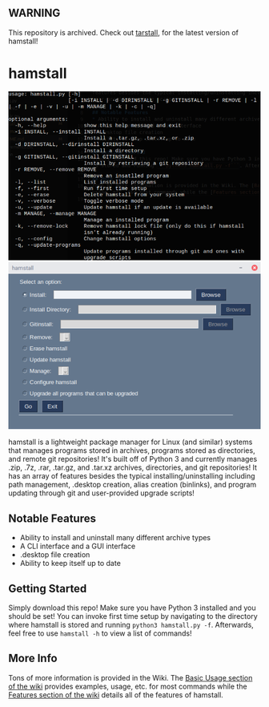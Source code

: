## WARNING

This repository is archived. Check out [tarstall](https://github.com/hammy3502/tarstall), for the latest version of hamstall!

# hamstall

![hamstall Terminal Interface](readme-images/terminal.png)
![hamstall GUI Interface](readme-images/gui.png)

hamstall is a lightweight package manager for Linux (and similar) systems that manages programs stored in archives, programs stored as directories, and remote git repositories! It's built off of Python 3 and currently manages .zip, .7z, .rar, .tar.gz, and .tar.xz archives, directories, and git repositories! It has an array of features besides the typical installing/uninstalling including path management, .desktop creation, alias creation (binlinks), and program updating through git and user-provided upgrade scripts!

## Notable Features
* Ability to install and uninstall many different archive types
* A CLI interface and a GUI interface
* .desktop file creation
* Ability to keep itself up to date

## Getting Started
Simply download this repo! Make sure you have Python 3 installed and you should be set! You can invoke first time setup by navigating to the directory where hamstall is stored and running ```python3 hamstall.py -f```. Afterwards, feel free to use ```hamstall -h``` to view a list of commands!

## More Info
Tons of more information is provided in the Wiki. The [Basic Usage section of the wiki](https://github.com/hammy3502/hamstall/wiki/Basic-Usage) provides examples, usage, etc. for most commands while the [Features section of the wiki](https://github.com/hammy3502/hamstall/wiki/Features) details all of the features of hamstall.
